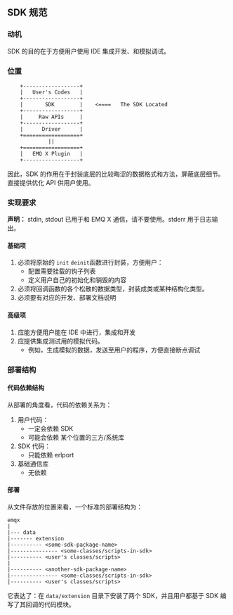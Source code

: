 ## SDK 规范

### 动机

SDK 的目的在于方便用户使用 IDE 集成开发、和模拟调试。

### 位置

```
    +------------------+
    |   User's Codes   |
    +------------------+
    |       SDK        |    <====   The SDK Located
    +------------------+
    |     Raw APIs     |
    +------------------+
    |      Driver      |
    +==================+
             ||
    +==================+
    |   EMQ X Plugin   |
    +------------------+
```

因此，SDK 的作用在于封装底层的比较晦涩的数据格式和方法，屏蔽底层细节。直接提供优化 API 供用户使用。


### 实现要求

**声明：** stdin, stdout 已用于和 EMQ X 通信，请不要使用。stderr 用于日志输出。

#### 基础项

1. 必须将原始的 `init` `deinit`函数进行封装，方便用户：
   - 配置需要挂载的钩子列表
   - 定义用户自己的初始化和销毁的内容
2. 必须将回调函数的各个松散的数据类型，封装成类或某种结构化类型。
3. 必须要有对应的开发、部署文档说明

#### 高级项

1. 应能方便用户能在 IDE 中进行，集成和开发
2. 应提供集成测试用的模拟代码。
   - 例如，生成模拟的数据，发送至用户的程序，方便直接断点调试


### 部署结构

#### 代码依赖结构

从部署的角度看，代码的依赖关系为：

1. 用户代码：
    * 一定会依赖 SDK
    * 可能会依赖 某个位置的三方/系统库
2. SDK 代码：
    * 只能依赖 erlport
3. 基础通信库
    * 无依赖

#### 部署

从文件存放的位置来看，一个标准的部署结构为：

```
emqx
|
|--- data
|------- extension
|---------- <some-sdk-package-name>
|--------------- <some-classes/scripts-in-sdk>
|---------- <user's classes/scripts>
|
|---------- <another-sdk-package-name>
|--------------- <some-classes/scripts-in-sdk>
|---------- <user's classes/scripts>
```

它表达了：在 `data/extension` 目录下安装了两个 SDK，并且用户都基于 SDK 编写了其回调的代码模块。
